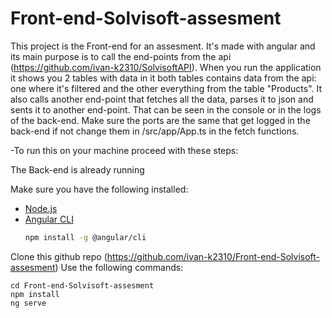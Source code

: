 # Front-end-Solvisoft-assesment

This project is the Front-end for an assesment. It's made with angular and its main purpose is to call the end-points from the api (https://github.com/ivan-k2310/SolvisoftAPI). When you run the application it shows you 2 tables with data in it both tables contains data from the api: one where it's filtered and the other everything from the table "Products". It also calls another end-point that fetches all the data, parses it to json and sents it to another end-point. That can be seen in the console or in the logs of the back-end. Make sure the ports are the same that get logged in the back-end if not change them in /src/app/App.ts in the fetch functions.



-To run this on your machine proceed with these steps:

The Back-end is already running

Make sure you have the following installed:

- [Node.js](https://nodejs.org/)
- [Angular CLI](https://angular.io/cli)
  ```bash
  npm install -g @angular/cli


Clone this github repo (https://github.com/ivan-k2310/Front-end-Solvisoft-assesment)
Use the following commands:
  ```
  cd Front-end-Solvisoft-assesment
  npm install
  ng serve

